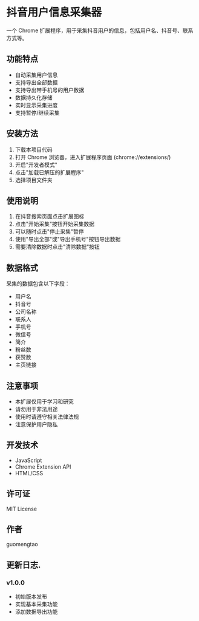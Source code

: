 # 抖音用户信息采集器

一个 Chrome 扩展程序，用于采集抖音用户的信息，包括用户名、抖音号、联系方式等。

## 功能特点

- 自动采集用户信息
- 支持导出全部数据
- 支持导出带手机号的用户数据
- 数据持久化存储
- 实时显示采集进度
- 支持暂停/继续采集

## 安装方法

1. 下载本项目代码
2. 打开 Chrome 浏览器，进入扩展程序页面 (chrome://extensions/)
3. 开启"开发者模式"
4. 点击"加载已解压的扩展程序"
5. 选择项目文件夹

## 使用说明

1. 在抖音搜索页面点击扩展图标
2. 点击"开始采集"按钮开始采集数据
3. 可以随时点击"停止采集"暂停
4. 使用"导出全部"或"导出手机号"按钮导出数据
5. 需要清除数据时点击"清除数据"按钮

## 数据格式

采集的数据包含以下字段：
- 用户名
- 抖音号
- 公司名称
- 联系人
- 手机号
- 微信号
- 简介
- 粉丝数
- 获赞数
- 主页链接

## 注意事项

- 本扩展仅用于学习和研究
- 请勿用于非法用途
- 使用时请遵守相关法律法规
- 注意保护用户隐私

## 开发技术

- JavaScript
- Chrome Extension API
- HTML/CSS

## 许可证

MIT License

## 作者

guomengtao

## 更新日志.

### v1.0.0
- 初始版本发布
- 实现基本采集功能
- 添加数据导出功能